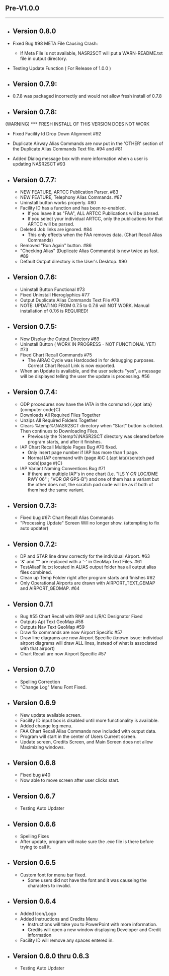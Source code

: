 
## Pre-V1.0.0
---
- ## Version 0.8.0
- Fixed Bug #98 META File Causing Crash:
	- If Meta File is not available, NASR2SCT will put a WARN-README.txt file in output directory.
- Testing Update Function ( For Release of 1.0.0 ) 

- ## Version 0.7.9:
- 0.7.8 was packaged incorrectly and would not allow fresh install of 0.7.8

- ## Version 0.7.8:
(WARNING) 
   *** FRESH INSTALL OF THIS VERSION DOES NOT WORK
- Fixed Facility Id Drop Down Alignment #92
- Duplicate Airway Alias Commands are now put in the 'OTHER' section of the Duplicate Alias Commands Text file. #94 and #81
- Added Dialog message box with more information when a user is updating NASR2SCT #93

- ## Version 0.7.7:
  - NEW FEATURE, ARTCC Publication Parser. #83
  - NEW FEATURE, Telephony Alias Commands. #87
  - Uninstall button works properly. #80
  - Facility ID has a function and has been re-enabled.
    - If you leave it as "FAA", ALL ARTCC Publications will be parsed.
    - If you select your individual ARTCC, only the publications for that ARTCC will be parsed.
  - Deleted Job links are ignored. #84
    - This only effects when the FAA removes data. (Chart Recall Alias Commands)
  - Removed "Run Again" button. #86
  - "Checking Alias" (Duplicate Alias Commands) is now twice as fast. #89
  - Default Output directory is the User's Desktop. #90

- ## Version 0.7.6:
  - Uninstall Button Functional #73
  - Fixed Uninstall Hieroglyphics #77
  - Output Duplicate Alias Commands Text File #78
  - NOTE: UPDATING FROM 0.7.5 to 0.7.6 will NOT WORK. Manual installation of 0.7.6 is REQUIRED! 

- ## Version 0.7.5:
  - Now Display the Output Directory #69
  - Uninstall Button ( WORK IN PROGRESS - NOT FUNCTIONAL YET) #73
  - Fixed Chart Recall Commands #75
    - The AIRAC Cycle was Hardcoded in for debugging purposes. Correct Chart Recall Link is now exported.
  - When an Update is available, and the user selects "yes", a message will be displayed telling the user the update is processing. #56

- ## Version 0.7.4:
  - ODP procedures now have the IATA in the command (.{apt iata}{computer code}C)
  - Downloads All Required Files Together
  - Unzips All Required Folders Together
  - Clears %temp%\NASR2SCT directory when "Start" button is clicked. Then continues to Downloading Files.
	  - Previously the %temp%\NASR2SCT directory was cleared before program starts, and after it finishes.
  - IAP Chart Recall Multiple Pages Bug #70 fixed.
    - Only insert page number if IAP has more than 1 page.
    - Normal IAP command with (page #)C {.(apt iata)(scratch pad code)(page #)C}
  - IAP Variant Naming Conventions Bug #71
	  - If there are multiple IAP's in one chart (i.e. "ILS Y *OR* LOC/DME RWY 06" ; "VOR *OR* GPS-B") and one of them has a variant but the other does not, the scratch pad code will be as if both of them had the same variant.

- ## Version 0.7.3:
  - Fixed bug #67: Chart Recall Alias Commands
  - "Processing Update" Screen Will no longer show. (attempting to fix auto updater)

- ## Version 0.7.2:
  - DP and STAR line draw correctly for the individual Airport. #63
  - '&' and '"' are replaced with a '-' in GeoMap Text Files. #61
  - TestAliasFile.txt located in ALIAS output folder has all output alias files combined. 
  - Clean up Temp Folder right after program starts and finishes #62
  - Only Operational Airports are drawn with AIRPORT_TEXT_GEMAP and AIRPORT_GEOMAP. #64

- ## Version 0.7.1
  - Bug #55 Chart Recall with RNP and L/R/C Designator Fixed
  - Outputs Apt Text GeoMap #58
  - Outputs Nav Text GeoMap #59
  - Draw fix commands are now Airport Specific #57
  - Draw line diagrams are now Airport Specific 
      (known issue: individual airport diagrams will draw ALL lines, instead of what is associated with that airport)
  - Chart Recall are now Airport Specific #57

- ## Version 0.7.0
  - Spelling Correction
  - "Change Log" Menu Font Fixed.

- ## Version 0.6.9
  - New update available screen.
  - Facility ID input box is disabled until more functionality is available.
  - Added change log menu.
  - FAA Chart Recall Alias Commands now included with output data.
  - Program will start in the center of Users Current screen.
  - Update screen, Credits Screen, and Main Screen does not allow Maximizing windows.

- ## Version 0.6.8
  - Fixed bug #40
  - Now able to move screen after user clicks start. 

- ## Version 0.6.7
  - Testing Auto Updater

- ## Version 0.6.6
  - Spelling Fixes
  - After update, program will make sure the .exe file is there before trying to call it.

- ## Version 0.6.5
  - Custom font for menu bar fixed.
    - Some users did not have the font and it was causeing the characters to invalid.

- ## Version 0.6.4
  - Added Icon/Logo
  - Added Instructions and Credits Menu
    - Instructions will take you to PowerPoint with more information.
    - Credits will open a new window displaying Developer and Credit information
  - Facility ID will remove any spaces entered in.
  
- ## Version 0.6.0 thru 0.6.3
    - Testing Auto Updater
